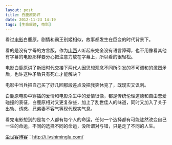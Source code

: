 ```yaml
---
layout: post
title: 白鹿原影评
date: 2012-11-23 14:19
tags: [生命痕迹, 电影]
---
```

看过<a href="http://i.lvshiminglu.com/tag/%E7%94%B5%E5%BD%B1">电影</a>白鹿原，剧情和霸王别姬相似，故事都发生在巨变的时代背景下。

看的是没有字母的方言版，作为<a href="http://i.lvshiminglu.com/blog/242.html">山西</a>人听起来完全没有语言障碍，也不用像看其他有字幕的电影那样要分心把注意力放在字幕上，所以看的很轻松。

电影白鹿原讲了新旧时代交接下两代人因思想观念不同所引发的不可调和的激烈矛盾，也许这种矛盾只有死亡才能解决？

电影中当兵把自己买了好几回那段差点没把我笑休克了，既现实又讽刺。

白鹿原电影中穿插的爱情和电影杀生中的爱情很像，都是传统伦理道德和自由恋爱碰撞的表征，白鹿原相对又更复杂些，加上了乱世佳人的味道，同时又加入了关于出轨、诱惑、兄弟妻不客气等现代现实气息。

看完电影想到的是每个人都有每个人的命运，任何一个选择都有可能陡然改变自己一生的命运，不同的选择不同的命运，没所谓对与错，只是走了不同的人生。

<a href="http://i.lvshiminglu.com/">尘世客博客</a>：<a href="http://i.lvshiminglu.com/">http://i.lvshiminglu.com/</a>

